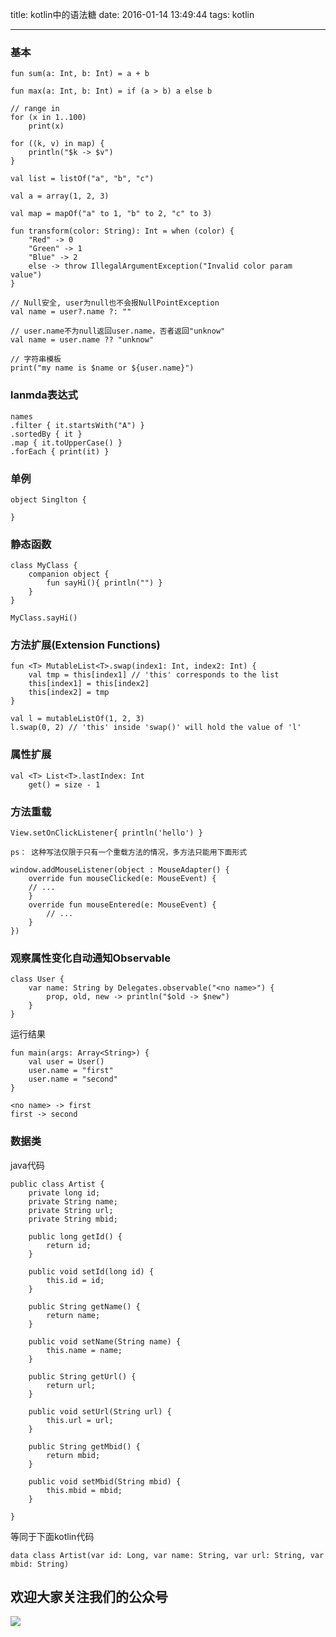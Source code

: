 title: kotlin中的语法糖
date: 2016-01-14 13:49:44
tags: kotlin

---

### 基本
```
fun sum(a: Int, b: Int) = a + b
	
fun max(a: Int, b: Int) = if (a > b) a else b
```

<!--more-->

```
// range in
for (x in 1..100) 
	print(x)
	
for ((k, v) in map) { 
	println("$k -> $v")
}

val list = listOf("a", "b", "c")

val a = array(1, 2, 3)

val map = mapOf("a" to 1, "b" to 2, "c" to 3)

fun transform(color: String): Int = when (color) {
	"Red" -> 0
	"Green" -> 1
	"Blue" -> 2
	else -> throw IllegalArgumentException("Invalid color param value")
}

// Null安全, user为null也不会报NullPointException
val name = user?.name ?: ""

// user.name不为null返回user.name，否者返回"unknow"
val name = user.name ?? "unknow"
	
// 字符串模板
print("my name is $name or ${user.name}")
```

### lanmda表达式

```
names
.filter { it.startsWith("A") } 
.sortedBy { it }
.map { it.toUpperCase() } 
.forEach { print(it) }
```

<!--more-->

### 单例

```
object Singlton {
	
}
```

### 静态函数

```
class MyClass {
	companion object {
		fun sayHi(){ println("") }
	} 
}
```

```
MyClass.sayHi()
```

### 方法扩展(Extension Functions)

```
fun <T> MutableList<T>.swap(index1: Int, index2: Int) {
	val tmp = this[index1] // 'this' corresponds to the list 
	this[index1] = this[index2]
	this[index2] = tmp
}

val l = mutableListOf(1, 2, 3)
l.swap(0, 2) // 'this' inside 'swap()' will hold the value of 'l'
```

### 属性扩展

```
val <T> List<T>.lastIndex: Int 
	get() = size - 1
```

### 方法重载

```
View.setOnClickListener{ println('hello') }

ps： 这种写法仅限于只有一个重载方法的情况，多方法只能用下面形式

window.addMouseListener(object : MouseAdapter() { 
	override fun mouseClicked(e: MouseEvent) {
	// ...
	}
	override fun mouseEntered(e: MouseEvent) {
	 	// ...
	}	
})
```

### 观察属性变化自动通知Observable

```
class User {
	var name: String by Delegates.observable("<no name>") {
		prop, old, new -> println("$old -> $new")
    }
}
```

运行结果

```
fun main(args: Array<String>) {
	val user = User()
	user.name = "first"
	user.name = "second"
}
```

```
<no name> -> first
first -> second
```


### 数据类

java代码

```
public class Artist {
    private long id;
    private String name;
    private String url;
    private String mbid;
 
    public long getId() {
        return id;
    }
 
    public void setId(long id) {
        this.id = id;
    }
 
    public String getName() {
        return name;
    }
 
    public void setName(String name) {
        this.name = name;
    }
 
    public String getUrl() {
        return url;
    }
 
    public void setUrl(String url) {
        this.url = url;
    }
 
    public String getMbid() {
        return mbid;
    }
 
    public void setMbid(String mbid) {
        this.mbid = mbid;
    }

}
```

等同于下面kotlin代码

```
data class Artist(var id: Long, var name: String, var url: String, var mbid: String)
```

## 欢迎大家关注我们的公众号

![](http://7xpox6.com1.z0.glb.clouddn.com/qrcode_for_gh_b2ad0581a6c4_430.jpg?imageView2/2/w/320) 

